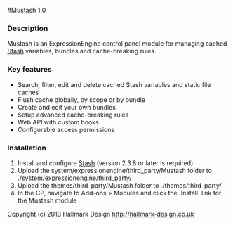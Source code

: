 #Mustash 1.0

### Description

Mustash is an ExpressionEngine control panel module for managing cached [Stash](https://github.com/croxton/Stash) variables, bundles and cache-breaking rules.

### Key features
* Search, filter, edit and delete cached Stash variables and static file caches
* Flush cache globally, by scope or by bundle
* Create and edit your own bundles
* Setup advanced cache-breaking rules
* Web API with custom hooks
* Configurable access permissions


### Installation
1. Install and configure [Stash](https://github.com/croxton/Stash/wiki/Installing-%26-upgrading) (version 2.3.8 or later is required)
2. Upload the system/expressionengine/third_party/Mustash folder to ./system/expressionengine/third_party/
3. Upload the themes/third_party/Mustash folder to ./themes/third_party/
4. In the CP, navigate to Add-ons > Modules and click the 'Install' link for the Mustash module


Copyright (c) 2013 Hallmark Design http://hallmark-design.co.uk
